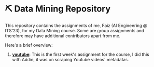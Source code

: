 # ⛏️ **Data Mining Repository**

This repository contains the assignments of me, Faiz (AI Engineering @ ITS'23), for my Data Mining course. Some are group assignments and therefore may have additional contributors apart from me.

Here's a brief overview:

1. [**youtube**](./tugas1_youtube/): This is the first week's assignment for the course, I did this with Addin, it was on scraping Youtube videos' metadatas.
